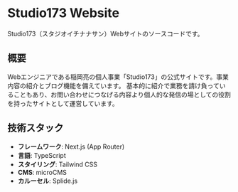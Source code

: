 # Studio173 Website

Studio173（スタジオイチナナサン）Webサイトのソースコードです。

## 概要

Webエンジニアである稲岡亮の個人事業「Studio173」の公式サイトです。事業内容の紹介とブログ機能を備えています。
基本的に紹介で業務を請け負っていることもあり、お問い合わせにつなげる内容より個人的な発信の場としての役割を持ったサイトとして運営しています。

## 技術スタック

- **フレームワーク**: Next.js (App Router)
- **言語**: TypeScript
- **スタイリング**: Tailwind CSS
- **CMS**: microCMS
- **カルーセル**: Splide.js
